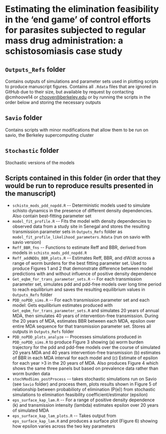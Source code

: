 # Estimating the elimination feasibility in the ‘end game’ of control efforts for parasites subjected to regular mass drug administration: a schistosomiasis case study  

## `Outputs_Refs` folder  
Contains outputs of simulations and parameter sets used in plotting scripts to produce manuscript figures. Contains all `.Rdata` files that are ignored in GitHub due to their size, but available by request by contacting @cmhoove14 or choover@berkeley.edu or by running the scripts in the order below and storing the necessary outputs  

## `Savio` folder  
Contains scripts with minor modifications that allow them to be run on savio, the Berkeley supercomputing cluster

## `Stochastic` folder  
Stochastic versions of the models 

## Scripts contained in this folder (in order that they would be run to reproduce results presented in the manuscript)  
+ `schisto_mods_pdd_nopdd.R` -- Deterministic models used to simulate schisto dynamics in the presence of different density dependencies. Also contain best-fitting parameter set   
+ `model_fit_profile.R` -- Fits the model with density dependencies to observed data from a study site in Senegal and stores the resulting transmission parameter sets in `Outputs_Refs` folder as `model_fit_profile_likelihood_parameters.Rdata` (run on savio with savio version)  
+ `Reff_BBR_fns` -- Functions to estimate Reff and BBR, derived from models in `schisto_mods_pdd_nopdd.R`  
+ `Reff_addNDDs_BBR_plots.R` -- Estimates Reff, BBR, and dW/dt across a range of worm burdens for the best fitting parameter set. Used to produce Figures 1 and 2 that demonstrate difference between model predictions with and without influence of positive density dependence  
+ `Get_eqbm_for_trans_parameter_sets.R` -- For each transmission parameter set, simulates pdd and pdd-free models over long time period to reach equilibrium and saves the resulting equilibrium values in `Outputs_Refs` folder  
+ `PDD_noPDD_sims.R` -- For each transmission parameter set and each model: Gets equilibrium estimates produced with `Get_eqbm_for_trans_parameter_sets.R` and simulates 20 years of annual MDA, then simulates 40 years of intervention-free transmission. During the 20 years of MDA, estimates BBR between each MDA, epsilon over entire MDA sequence for that transmission parameter set. Stores all outputs in `Outputs_Refs` folder  
+ `PDD_noPDD_plots_analyze` -- Processes simulations produced in `PDD_noPDD_sims.R` to produce Figure 3 showing (a) worm burden trajectory for the pdd and pdd-free models over the course of simulated 20 years MDA and 40 years intervention-free transmission (b) estimates of BBR in each MDA interval for each model and (c) Estimate of epsilon for each year >3 in the 20 years of MDA. Also produces Figure 4 which shows the same three panels but based on prevalence data rather than worm burden data  
+ `stochModSims_postProcess` -- takes stochastic simulations run on Savio (see `Savio` folder) and process them, plots results shown in Figure 5 of relationship between probabilioty of elimination (P(e)) from stochastic simulations to elimination feasibility coefficient/estimator (epsilon)  
+ `eps_surface_kap_lam.R` -- For a range of positive density dependence (k) and transmission intensity (lambda) estimates epsilon over 20 years of simulated MDA  
+ `eps_surface_kap_lam_plots.R` -- Takes output from `eps_surface_kap_lam.R` and produces a surface plot (Figure 6) showing how epsilon varies across the two key parameters  
